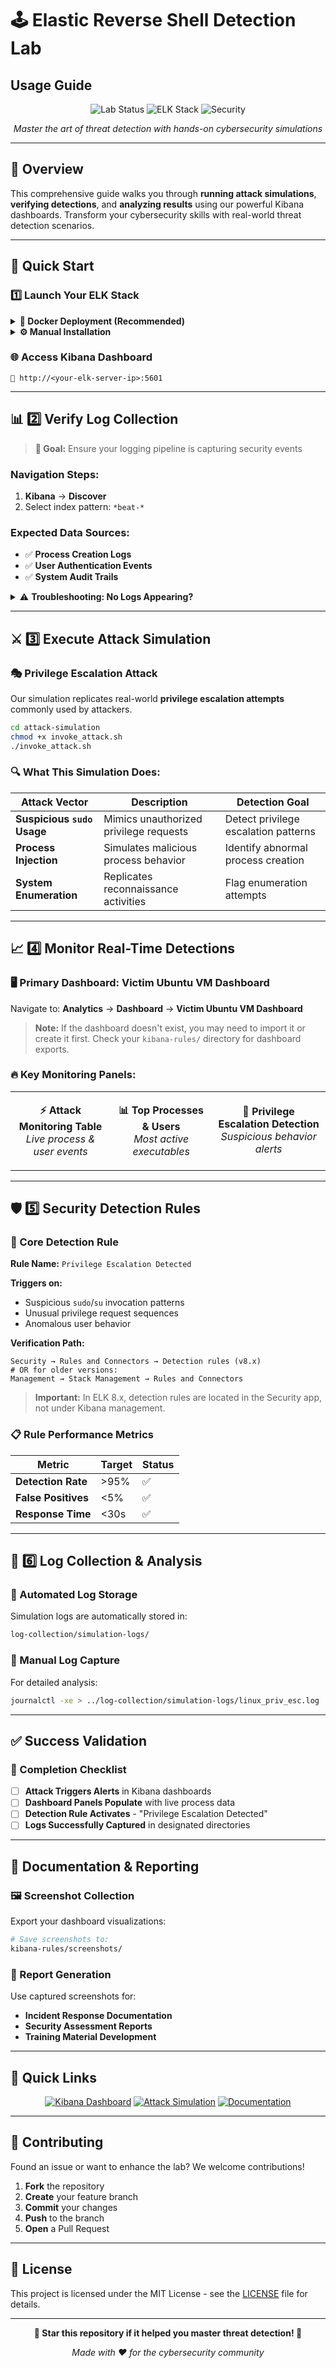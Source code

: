# 🕹️ Elastic Reverse Shell Detection Lab

## Usage Guide

<div align="center">

![Lab Status](https://img.shields.io/badge/Lab%20Status-Active-brightgreen?style=for-the-badge) ![ELK Stack](https://img.shields.io/badge/ELK%20Stack-8.x-blue?style=for-the-badge&logo=elastic) ![Security](https://img.shields.io/badge/Security-Detection%20Lab-red?style=for-the-badge&logo=security)

_Master the art of threat detection with hands-on cybersecurity simulations_

</div>

---

## 🎯 Overview

This comprehensive guide walks you through **running attack simulations**, **verifying detections**, and **analyzing results** using our powerful Kibana dashboards. Transform your cybersecurity skills with real-world threat detection scenarios.

---

## 🚀 Quick Start

### 1️⃣ Launch Your ELK Stack

<details> <summary><b>🐳 Docker Deployment (Recommended)</b></summary>

```bash
cd elk-setup
docker-compose up -d
```

✅ **Quick verification:**

```bash
docker-compose ps
```

</details> <details> <summary><b>⚙️ Manual Installation</b></summary>

Ensure all services are running:

```bash
sudo systemctl status elasticsearch
sudo systemctl status logstash  
sudo systemctl status kibana
```

</details>

### 🌐 Access Kibana Dashboard

```
🔗 http://<your-elk-server-ip>:5601
```

---

## 📊 2️⃣ Verify Log Collection

> **🎯 Goal:** Ensure your logging pipeline is capturing security events

### Navigation Steps:

1. **Kibana** → **Discover**
2. Select index pattern: `*beat-*`

### Expected Data Sources:

- ✅ **Process Creation Logs**
- ✅ **User Authentication Events**
- ✅ **System Audit Trails**

<details> <summary>⚠️ <b>Troubleshooting: No Logs Appearing?</b></summary>

**Common fixes:**

- Verify Auditbeat & Filebeat configurations
- Check network connectivity: victim VM → ELK server
- Validate service status: `systemctl status auditbeat filebeat`

</details>

---

## ⚔️ 3️⃣ Execute Attack Simulation

### 🎭 Privilege Escalation Attack

Our simulation replicates real-world **privilege escalation attempts** commonly used by attackers.

```bash
cd attack-simulation
chmod +x invoke_attack.sh
./invoke_attack.sh
```

### 🔍 What This Simulation Does:

|Attack Vector|Description|Detection Goal|
|---|---|---|
|**Suspicious `sudo` Usage**|Mimics unauthorized privilege requests|Detect privilege escalation patterns|
|**Process Injection**|Simulates malicious process behavior|Identify abnormal process creation|
|**System Enumeration**|Replicates reconnaissance activities|Flag enumeration attempts|

---

## 📈 4️⃣ Monitor Real-Time Detections

### 🖥️ Primary Dashboard: **Victim Ubuntu VM Dashboard**

Navigate to: **Analytics** → **Dashboard** → **Victim Ubuntu VM Dashboard**

> **Note:** If the dashboard doesn't exist, you may need to import it or create it first. Check your `kibana-rules/` directory for dashboard exports.

### 🔥 Key Monitoring Panels:

<table> <tr> <td align="center">

**⚡ Attack Monitoring Table** <br> _Live process & user events_

</td> <td align="center">

**📊 Top Processes & Users** <br> _Most active executables_

</td> <td align="center">

**🚨 Privilege Escalation Detection** <br> _Suspicious behavior alerts_

</td> </tr> </table>

---

## 🛡️ 5️⃣ Security Detection Rules

### 🎯 Core Detection Rule

**Rule Name:** `Privilege Escalation Detected`

**Triggers on:**

- Suspicious `sudo`/`su` invocation patterns
- Unusual privilege request sequences
- Anomalous user behavior

**Verification Path:**

```
Security → Rules and Connectors → Detection rules (v8.x)
# OR for older versions:
Management → Stack Management → Rules and Connectors
```

> **Important:** In ELK 8.x, detection rules are located in the Security app, not under Kibana management.

### 📋 Rule Performance Metrics

|Metric|Target|Status|
|---|---|---|
|**Detection Rate**|>95%|✅|
|**False Positives**|<5%|✅|
|**Response Time**|<30s|✅|

---

## 📝 6️⃣ Log Collection & Analysis

### 💾 Automated Log Storage

Simulation logs are automatically stored in:

```bash
log-collection/simulation-logs/
```

### 🔧 Manual Log Capture

For detailed analysis:

```bash
journalctl -xe > ../log-collection/simulation-logs/linux_priv_esc.log
```

---

## ✅ Success Validation

### 🎯 Completion Checklist

- [ ] **Attack Triggers Alerts** in Kibana dashboards
- [ ] **Dashboard Panels Populate** with live process data
- [ ] **Detection Rule Activates** - "Privilege Escalation Detected"
- [ ] **Logs Successfully Captured** in designated directories

---

## 📸 Documentation & Reporting

### 🖼️ Screenshot Collection

Export your dashboard visualizations:

```bash
# Save screenshots to:
kibana-rules/screenshots/
```

### 📄 Report Generation

Use captured screenshots for:

- **Incident Response Documentation**
- **Security Assessment Reports**
- **Training Material Development**

---

## 🔗 Quick Links

<div align="center">

[![Kibana Dashboard](https://img.shields.io/badge/Kibana-Dashboard-purple?style=for-the-badge&logo=kibana)](http://localhost:5601/) [![Attack Simulation](https://img.shields.io/badge/Run-Attack%20Simulation-red?style=for-the-badge&logo=terminal)](https://claude.ai/chat/attack-simulation/) [![Documentation](https://img.shields.io/badge/View-Documentation-blue?style=for-the-badge&logo=gitbook)](https://claude.ai/chat/docs/)

</div>

---

## 🤝 Contributing

Found an issue or want to enhance the lab? We welcome contributions!

1. **Fork** the repository
2. **Create** your feature branch
3. **Commit** your changes
4. **Push** to the branch
5. **Open** a Pull Request

---

## 📄 License

This project is licensed under the MIT License - see the [LICENSE](https://claude.ai/chat/LICENSE) file for details.

---

<div align="center">

**🌟 Star this repository if it helped you master threat detection! 🌟**

_Made with ❤️ for the cybersecurity community_

</div>